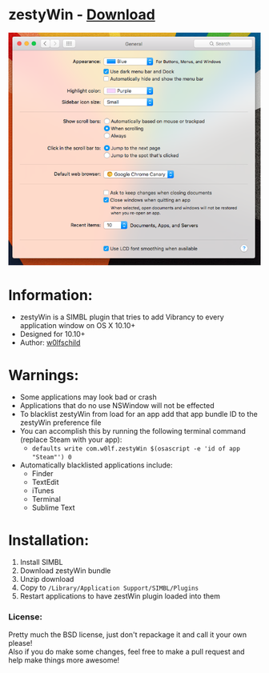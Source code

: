# zestyWin - [Download](https://github.com/w0lfschild/zestyWIn/raw/master/zestyWin.zip)

![preview](zestyWin.png) 

# Information:

- zestyWin is a SIMBL plugin that tries to add Vibrancy to every application window on OS X 10.10+
- Designed for 10.10+
- Author: [w0lfschild](https://github.com/w0lfschild)


# Warnings:

- Some applications may look bad or crash
- Applications that do no use NSWindow will not be effected
- To blacklist zestyWin from load for an app add that app bundle ID to the zestyWin preference file
- You can accomplish this by running the following terminal command (replace Steam with your app):
    - `defaults write com.w0lf.zestyWin $(osascript -e 'id of app "Steam"') 0`
- Automatically blacklisted applications include:
    - Finder 
    - TextEdit
    - iTunes
    - Terminal
    - Sublime Text

# Installation:

1. Install SIMBL
2. Download zestyWin bundle
3. Unzip download
4. Copy to ``/Library/Application Support/SIMBL/Plugins``
5. Restart applications to have zestWin plugin loaded into them
	
### License:
Pretty much the BSD license, just don't repackage it and call it your own please!    
Also if you do make some changes, feel free to make a pull request and help make things more awesome!
